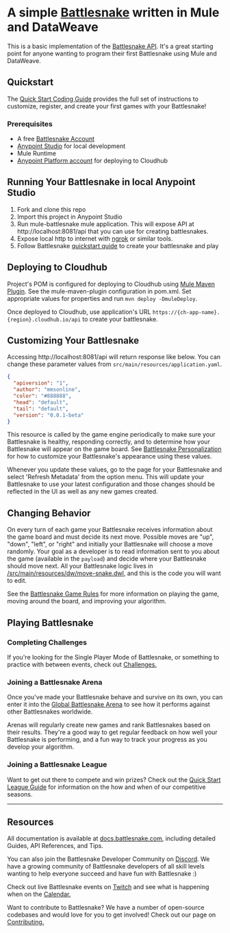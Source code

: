 # A simple [Battlesnake](http://play.battlesnake.com) written in Mule and DataWeave

This is a basic implementation of the [Battlesnake API](https://docs.battlesnake.com/snake-api). It's a great starting point for anyone wanting to program their first Battlesnake using Mule and DataWeave.

## Quickstart

The [Quick Start Coding Guide](https://docs.battlesnake.com/guides/getting-started) provides the full set of instructions to customize, register, and create your first games with your Battlesnake! 


### Prerequisites

* A free [Battlesnake Account](https://play.battlesnake.com/?utm_source=github&utm_medium=readme&utm_campaign=mule_battlesnake&utm_content=homepage)
* [Anypoint Studio](https://www.mulesoft.com/lp/dl/studio) for local development
* Mule Runtime
* [Anypoint Platform account](https://anypoint.mulesoft.com/) for deploying to Cloudhub


## Running Your Battlesnake in local Anypoint Studio

1. Fork and clone this repo
2. Import this project in Anypoint Studio
3. Run mule-battlesnake mule application. This will expose API at http://localhost:8081/api that you can use for creating battlesnakes.
4. Expose local http to internet with [ngrok](https://ngrok.com/) or similar tools.
5. Follow Battlesnake [quickstart quide](https://docs.battlesnake.com/guides/getting-started#step-4-create-your-battlesnake) to create your battlesnake and play

## Deploying to Cloudhub

Project's POM is configured for deploying to Cloudhub using [Mule Maven Plugin](https://docs.mulesoft.com/mule-runtime/4.4/deploy-to-cloudhub#configure-the-cloudhub-deployment-strategy). See the mule-maven-plugin configuration in pom.xml. Set appropriate values for properties and run `mvn deploy -DmuleDeploy`.

Once deployed to Cloudhub, use application's URL `https://{ch-app-name}.{region}.cloudhub.io/api` to create your battlesnake.
 
## Customizing Your Battlesnake

Accessing http://localhost:8081/api will return response like below. You can change these parameter values from `src/main/resources/application.yaml`. 

```json
{
  "apiversion": "1",
  "author": "mmsonline",
  "color": "#888888",
  "head": "default",
  "tail": "default",
  "version": "0.0.1-beta"
}
```
This resource is called by the game engine periodically to make sure your Battlesnake is healthy, responding correctly, and to determine how your Battlesnake will appear on the game board. See [Battlesnake Personalization](https://docs.battlesnake.com/references/personalization) for how to customize your Battlesnake's appearance using these values.

Whenever you update these values, go to the page for your Battlesnake and select 'Refresh Metadata' from the option menu. This will update your Battlesnake to use your latest configuration and those changes should be reflected in the UI as well as any new games created.

## Changing Behavior

On every turn of each game your Battlesnake receives information about the game board and must decide its next move. Possible moves are "up", "down", "left", or "right" and initially your Battlesnake will choose a move randomly. Your goal as a developer is to read information sent to you about the game (available in the `payload`) and decide where your Battlesnake should move next. All your Battlesnake logic lives in [/src/main/resources/dw/move-snake.dwl](./src/main/resources/dw/move-snake.dwl), and this is the code you will want to edit.

See the [Battlesnake Game Rules](https://docs.battlesnake.com/references/rules) for more information on playing the game, moving around the board, and improving your algorithm.


## Playing Battlesnake

### Completing Challenges

If you're looking for the Single Player Mode of Battlesnake, or something to practice with between events, check out [Challenges.](https://docs.battlesnake.com/guides/quick-start-challenges-guide)

### Joining a Battlesnake Arena

Once you've made your Battlesnake behave and survive on its own, you can enter it into the [Global Battlesnake Arena](https://play.battlesnake.com/arena/global) to see how it performs against other Battlesnakes worldwide.

Arenas will regularly create new games and rank Battlesnakes based on their results. They're a good way to get regular feedback on how well your Battlesnake is performing, and a fun way to track your progress as you develop your algorithm.

### Joining a Battlesnake League

Want to get out there to compete and win prizes? Check out the [Quick Start League Guide](https://docs.battlesnake.com/guides/quick-start-league-guide) for information on the how and when of our competitive seasons.

---

## Resources

All documentation is available at [docs.battlesnake.com](https://docs.battlesnake.com), including detailed Guides, API References, and Tips.

You can also join the Battlesnake Developer Community on [Discord](https://play.battlesnake.com/discord?utm_source=github&utm_medium=readme&utm_campaign=python_starter&utm_content=discord). We have a growing community of Battlesnake developers of all skill levels wanting to help everyone succeed and have fun with Battlesnake :)

Check out live Battlesnake events on [Twitch](https://www.twitch.tv/battlesnakeofficial) and see what is happening when on the [Calendar.](https://play.battlesnake.com/calendar?utm_source=github&utm_medium=readme&utm_campaign=python_starter&utm_content=calendar)

Want to contribute to Battlesnake? We have a number of open-source codebases and would love for you to get involved! Check out our page on [Contributing.](https://docs.battlesnake.com/guides/contributing)


 
